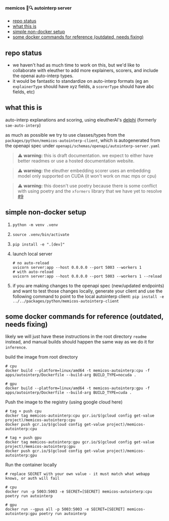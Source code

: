 #### memicos 🧠🔍 autointerp server

- [repo status](#repo-status)
- [what this is](#what-this-is)
- [simple non-docker setup](#simple-non-docker-setup)
- [some docker commands for reference (outdated, needs fixing)](#some-docker-commands-for-reference-outdated-needs-fixing)

## repo status

- we haven't had as much time to work on this, but we'd like to collaborate with eleuther to add more explainers, scorers, and include the openai auto-interp types.
- it would be fantastic to standardize on auto-interp formats (eg an `explainerType` should have xyz fields, a `scorerType` should have abc fields, etc)

## what this is

auto-interp explanations and scoring, using eleutherAI's [delphi](https://github.com/EleutherAI/delphi) (formerly `sae-auto-interp`)

as much as possible we try to use classes/types from the `packages/python/memicos-autointerp-client`, which is autogenerated from the openapi spec under `openapi/schemas/openapi/autointerp-server.yaml`

> ⚠️ **warning:** this is draft documentation. we expect to either have better readmes or use a hosted documentation website.

> ⚠️ **warning:** the eleuther embedding scorer uses an embedding model only supported on CUDA (it won't work on mac mps or cpu)

> ⚠️ **warning:** this doesn't use poetry because there is some conflict with using poetry and the `xformers` library that we have yet to resolve [#9](https://github.com/hijohnnylin/memicos/issues/9)

## simple non-docker setup

1. `python -m venv .venv`

2. `source .venv/bin/activate`

3. `pip install -e ".[dev]"`

4. launch local server

   ```
   # no auto-reload
   uvicorn server:app --host 0.0.0.0 --port 5003 --workers 1
   # with auto-reload
   uvicorn server:app --host 0.0.0.0 --port 5003 --workers 1 --reload
   ```

5. if you are making changes to the openapi spec (new/updated endpoints) and want to test those changes locally, generate your client and use the following command to point to the local autointerp client:
   `pip install -e ../../packages/python/memicos-autointerp-client`

## some docker commands for reference (outdated, needs fixing)

likely we will just have these instructions in the root directory `readme` instead, and manual builds should happen the same way as we do it for `inference`.

build the image from root directory

```
# cpu
docker build --platform=linux/amd64 -t memicos-autointerp:cpu -f apps/autointerp/Dockerfile --build-arg BUILD_TYPE=nocuda .

# gpu
docker build --platform=linux/amd64 -t memicos-autointerp:gpu -f apps/autointerp/Dockerfile --build-arg BUILD_TYPE=cuda .
```

Push the image to the registry (using google cloud here)

```
# tag + push cpu
docker tag memicos-autointerp:cpu gcr.io/$(gcloud config get-value project)/memicos-autointerp:cpu
docker push gcr.io/$(gcloud config get-value project)/memicos-autointerp:cpu

# tag + push gpu
docker tag memicos-autointerp:gpu gcr.io/$(gcloud config get-value project)/memicos-autointerp:gpu
docker push gcr.io/$(gcloud config get-value project)/memicos-autointerp:gpu
```

Run the container locally

```
# replace SECRET with your own value - it must match what webapp knows, or auth will fail

# cpu
docker run -p 5003:5003 -e SECRET=[SECRET] memicos-autointerp:cpu poetry run autointerp

# gpu
docker run --gpus all -p 5003:5003 -e SECRET=[SECRET] memicos-autointerp:gpu poetry run autointerp
```
